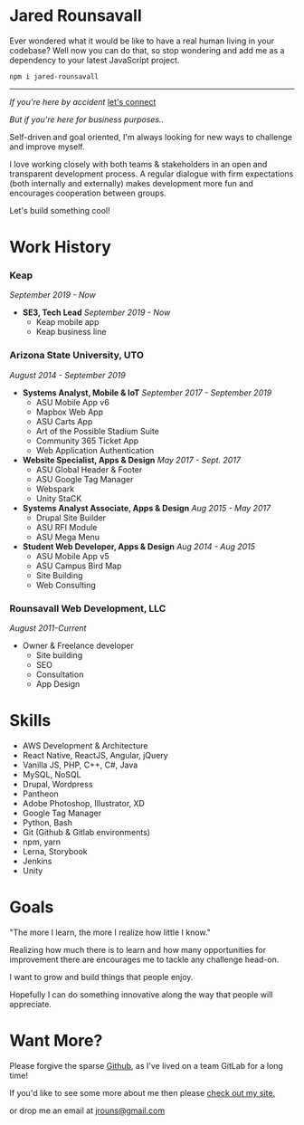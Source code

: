 ﻿
# Jared Rounsavall
Ever wondered what it would be like to have a real human living in your codebase?
Well now you can do that, so stop wondering and add me as a dependency to your latest JavaScript project.

```
npm i jared-rounsavall
```
---

*If you're here by accident* [let's connect](https://www.linkedin.com/in/jared-rounsavall-a73b6858/)

*But if you're here for business purposes..*

Self-driven and goal oriented, I'm always looking for new ways to challenge and improve myself.

I love working closely with both teams & stakeholders in an open and transparent development process. A regular dialogue with firm expectations (both internally and externally) makes development more fun and encourages cooperation between groups.

Let's build something cool!

# Work History

### Keap
*September 2019 - Now*
- **SE3, Tech Lead** *September 2019 - Now*
	- Keap mobile app
	- Keap business line

### Arizona State University, UTO
*August 2014 - September 2019*
- **Systems Analyst, Mobile & IoT** *September 2017 - September 2019*
	- ASU Mobile App v6
	- Mapbox Web App
	- ASU Carts App
	- Art of the Possible Stadium Suite
	- Community 365 Ticket App
	- Web Application Authentication
- **Website Specialist, Apps & Design** *May 2017 - Sept. 2017*
	- ASU Global Header & Footer
	- ASU Google Tag Manager
	- Webspark
	- Unity StaCK
- **Systems Analyst Associate, Apps & Design** *Aug 2015 - May 2017*
	- Drupal Site Builder
	- ASU RFI Module
	- ASU Mega Menu
- **Student Web Developer, Apps & Design** *Aug 2014 - Aug 2015*
	- ASU Mobile App v5
	- ASU Campus Bird Map
	- Site Building
	- Web Consulting

### Rounsavall Web Development, LLC
*August 2011-Current*
- Owner & Freelance developer
	- Site building
	- SEO
	- Consultation
	- App Design

# Skills

* AWS Development & Architecture
* React Native, ReactJS, Angular, jQuery
* Vanilla JS, PHP, C++, C#, Java
* MySQL, NoSQL
* Drupal, Wordpress
* Pantheon
* Adobe Photoshop, Illustrator, XD
* Google Tag Manager
* Python, Bash
* Git (Github & Gitlab environments)
* npm, yarn
* Lerna, Storybook
* Jenkins
* Unity

# Goals

"The more I learn, the more I realize how little I know."

Realizing how much there is to learn and how many opportunities for improvement there are encourages me to tackle any challenge head-on.

I want to grow and build things that people enjoy.

Hopefully I can do something innovative along the way that people will appreciate.

# Want More?
Please forgive the sparse [Github](https://github.com/jrounsav), as I've lived on a team GitLab for a long time!

If you'd like to see some more about me then please [check out my site.](http://jaredrounsavall.com)

or drop me an email at jrouns@gmail.com
